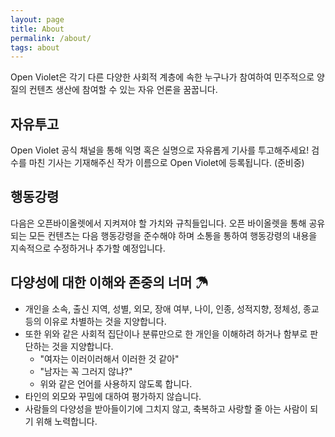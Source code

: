```yaml
---
layout: page
title: About
permalink: /about/
tags: about
---
```


Open Violet은 각기 다른 다양한 사회적 계층에 속한 누구나가 참여하여 민주적으로 양질의 컨텐츠 생산에 참여할 수 있는 자유 언론을 꿈꿉니다.

## 자유투고
Open Violet 공식 채널을 통해 익명 혹은 실명으로 자유롭게 기사를 투고해주세요! 검수를 마친 기사는 기재해주신 작가 이름으로 Open Violet에 등록됩니다. (준비중)

## 행동강령
다음은 오픈바이올렛에서 지켜져야 할 가치와 규칙들입니다. 오픈 바이올렛을 통해 공유되는 모든 컨텐츠는 다음 행동강령을 준수해야 하며 소통을 통하여 행동강령의 내용을 지속적으로 수정하거나 추가할 예정입니다. 

## 다양성에 대한 이해와 존중의 너머 ☂

* 개인을 소속, 출신 지역, 성별, 외모, 장애 여부, 나이, 인종, 성적지향, 정체성, 종교 등의 이유로 차별하는 것을 지양합니다.
* 또한 위와 같은 사회적 집단이나 분류만으로 한 개인을 이해하려 하거나 함부로 판단하는 것을 지양합니다.
    * "여자는 이러이러해서 이러한 것 같아"
    * "남자는 꼭 그러지 않냐?"
    * 위와 같은 언어를 사용하지 않도록 합니다.
* 타인의 외모와 꾸밈에 대하여 평가하지 않습니다.
* 사람들의 다양성을 받아들이기에 그치지 않고, 축복하고 사랑할 줄 아는 사람이 되기 위해 노력합니다.
